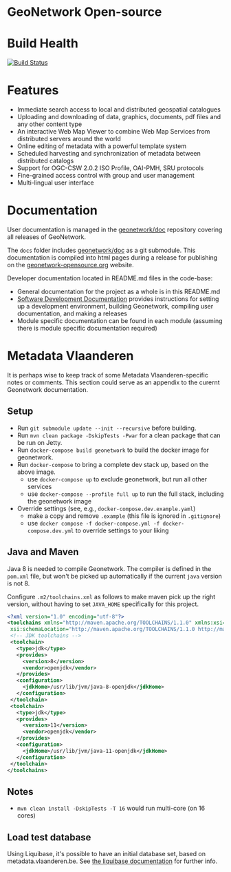 # GeoNetwork Open-source

# Build Health

[![Build Status](https://github.com/geonetwork/core-geonetwork/actions/workflows/linux.yml/badge.svg?branch=main)](https://github.com/geonetwork/core-geonetwork/actions/workflows/linux.yml?query=branch%3Amain)

# Features

* Immediate search access to local and distributed geospatial catalogues
* Uploading and downloading of data, graphics, documents, pdf files and any other content type
* An interactive Web Map Viewer to combine Web Map Services from distributed servers around the world
* Online editing of metadata with a powerful template system
* Scheduled harvesting and synchronization of metadata between distributed catalogs
* Support for OGC-CSW 2.0.2 ISO Profile, OAI-PMH, SRU protocols
* Fine-grained access control with group and user management
* Multi-lingual user interface

# Documentation

User documentation is managed in the [geonetwork/doc](https://github.com/geonetwork/doc) repository covering all releases of GeoNetwork.

The `docs` folder includes [geonetwork/doc](https://github.com/geonetwork/doc) as a git submodule. This documentation is compiled into html pages during a release for publishing on the [geonetwork-opensource.org](http://geonetwork-opensource.org) website.

Developer documentation located in README.md files in the code-base:

* General documentation for the project as a whole is in this README.md
* [Software Development Documentation](/software_development/README.md) provides instructions for setting up a development environment, building Geonetwork, compiling user documentation, and making a releases
* Module specific documentation can be found in each module (assuming there is module specific documentation required)


# Metadata Vlaanderen

It is perhaps wise to keep track of some Metadata Vlaanderen-specific notes or comments. This section could serve as an appendix to the curernt Geonetwork documentation.

## Setup
- Run `git submodule update --init --recursive` before building.
- Run `mvn clean package -DskipTests -Pwar` for a clean package that can be run on Jetty.
- Run `docker-compose build geonetwork` to build the docker image for geonetwork.
- Run `docker-compose` to bring a complete dev stack up, based on the above image.
  - use `docker-compose up` to exclude geonetwork, but run all other services
  - use `docker-compose --profile full up` to run the full stack, including the geonetwork image
- Override settings (see, e.g., `docker-compose.dev.example.yaml`)
  - make a copy and remove `.example` (this file is ignored in `.gitignore`) 
  - use `docker compose -f docker-compose.yml -f docker-compose.dev.yml` to override settings to your liking
  
## Java and Maven

Java 8 is needed to compile Geonetwork. The compiler is defined in the `pom.xml` file, but won't be picked up automatically if the current `java` version is not 8. 

Configure `.m2/toolchains.xml` as follows to make maven pick up the right version, without having to set `JAVA_HOME` specifically for this project.

```xml
<?xml version="1.0" encoding="utf-8"?>
<toolchains xmlns="http://maven.apache.org/TOOLCHAINS/1.1.0" xmlns:xsi="http://www.w3.org/2001/XMLSchema-instance"
 xsi:schemaLocation="http://maven.apache.org/TOOLCHAINS/1.1.0 http://maven.apache.org/xsd/toolchains-1.1.0.xsd">
 <!-- JDK toolchains -->
 <toolchain>
   <type>jdk</type>
   <provides>
     <version>8</version>
     <vendor>openjdk</vendor>
   </provides>
   <configuration>
     <jdkHome>/usr/lib/jvm/java-8-openjdk</jdkHome>
   </configuration>
 </toolchain>
 <toolchain>
   <type>jdk</type>
   <provides>
     <version>11</version>
     <vendor>openjdk</vendor>
   </provides>
   <configuration>
     <jdkHome>/usr/lib/jvm/java-11-openjdk</jdkHome>
   </configuration>
 </toolchain>
</toolchains>
```

## Notes
- `mvn clean install -DskipTests -T 16` would run multi-core (on 16 cores)

## Load test database
Using Liquibase, it's possible to have an initial database set, based on metadata.vlaanderen.be. 
See [the liquibase documentation](/liquibase/README.md) for further info.
